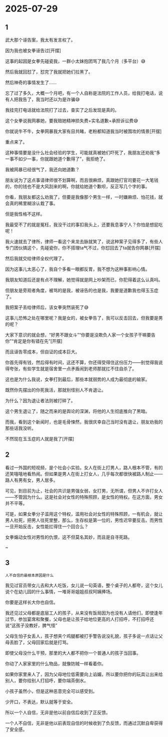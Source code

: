 # 2025-07-29

## 1

武大那个诬告案，我太有发言权了。

因为我也被女拳诬告过[开摆]

这事的起因是女拳先碰瓷我，一群小太妹抱团骂了我几个月（多平台）😅

然后我就回怼了，怼完了我就把她们拉黑了。

然后神奇的事情发生了……

忘了过了多久，大概一个月吧，有一个人自称是法院的工作人员，给我打电话，说有人把我告了，我当时还以为是诈骗😅

我挂完打电话就给法院打了过去，查实了之后发现是真的。

这个女拳说我网暴她，要我赔她精神损失费+实名道歉+承担诉讼费😅

你就说牛不牛，女拳网暴我大家有目共睹，老粉都知道我当时被围攻的情景[开摆]

重点来了。

这种事情要是没什么社会经验的学生，可能就真被她们吓死了，我朋友还劝我“多一事不如少一事，你就跟她道个歉得了”，我拒绝了。

我被网暴已经很气了，我还向她道歉？

朋友说为了这点事请律师很不划算啊，而且很麻烦，真跟她打官司要花一大笔钱的，你的钱也不是大风刮来的啊，你就给她道个歉呗，反正写几个字的事。

你看，我朋友都这么劝我了，但要是我像那个男生一样，一时嫌麻烦、怕花钱，就会真的稀里糊涂认栽了事。

但是我性格不这样。

我最受不了的就是冤枉，我没干过的事扣我头上，还要我息事宁人？你怕是想屁吃呢！

我火速就去了律所，律师一看这个来龙去脉就笑了，说这种案子见得多了，有些人专门团伙搞这个，先碰瓷你，你不搭理ta气不过，你怼回去了ta就告你网暴[开摆]

然后我就交给律师全权代理了。

因为这事儿太恶心了，我自个多看一眼都反胃，我不想为这种事影响心情。

我朋友知道后还是有点不理解，她觉得就是网上吵架而已，你犯得着这么认真吗。

但朋友是旁观者角度，被骂的是我，被诬告的也是我，我要是道歉我也得玉玉症了。

我把案子丢给律师后，该女拳突然装死了😅

这事儿恐怖之处在哪里呢？我是女的，被女拳告了，我可以反击回去，但我要是男的呢？

大家下意识的就会想，“好男不跟女斗”“你要是没欺负人家一个女孩子干嘛要告你”“肯定是你有错在先”[开摆]

而且诬告零成本，但自证的成本巨大。

你首先得有钱，然后得有时间，这还不算，你还得受得住这份压力——别觉得我说得夸张，有些学生就是宿舍里一点矛盾闹到老师那就扛不住自杀了。

这也是为什么我说，女拳打到最后，那些本就弱势的人成为最彻底的输家。

既然你先摆出的你死我活，那就别怪别人不肯退让。

为什么？因为退让者法则被打碎了。

这个男生退让了，随之而来的是舆论的深渊，将他的人生彻底推向了黑暗。

而我，看到这个新闻时，也是毛骨悚然，我很庆幸自己当时没有退让，朋友劝我的那些话我没听。

不然现在玉玉症的人就是我了[开摆]

## 2

看过一外国的短视频，是个社会小实验。女人在街上打男人，路人根本不管，有的还笑嘻嘻地看热闹。但如果是男人在街上打女人，几乎每次都很快被路人制止——路人有男有女，男人居多。

可见，到目前为止，社会的共识是男强女弱，女打男，无所谓，但男人不许打女人——不管因为什么。这是社会对女性的特殊照顾，是女性的特权。在这方面，男女并不平等。

可是，如果女拳分子滥用这个特权，滥用社会对女性的特殊照顾，一有机会，就让男人社死，把男人往死里整，那么，生存权是第一位的，男性迟早要反击。而男性一旦开始反击，女性能扛得住一个回合么？

女拳煽动女性对男性的仇恨，这不但莫名其妙，而且是自寻死路。

~

## 3

`人不自信的最根本原因是什么` 

我见过官员带女儿去和大人吃饭，女儿说一句英语，整个桌子的人都夸，这个女儿说个在幼儿园的什么事情，一堆哥哥姐姐叔叔阿姨捧场。

你要是这样长大你也自信。

我还见过父母都是底层工人的孩子，从来没有饭局因为也没有人请他们，即使逢年过节，参加宴席和聚餐，父母也是让孩子给地位更高的人打招呼，不打招呼还说“这孩子没教好，脾气怪”

父母生怕子女丢人，孩子想夹个鸡腿都被打手警告说没礼貌，孩子多说一点话让父母丢脸了，父母回家后就是打骂。

即使父母没什么干预，那里的大人都不把你一个普通人的孩子当回事。

你动了人家家里的什么物品，就像防贼一样看着你。

如果你家里来人了，因为父母地位低需要向上谄媚，所以要你把你的玩具让出来给别人，要你给别人打招呼，要你端茶倒水。

小孩子虽然小，但是这种恶意完全可以感受到。

少开口，不表达，默认就等于安全。

所以一个人自信，无非是他以前自信后收到了正反馈。

一个人不自信，无非是他以前表现自信的时候收到了负反馈，而通过沉默自卑获得了安全感。

